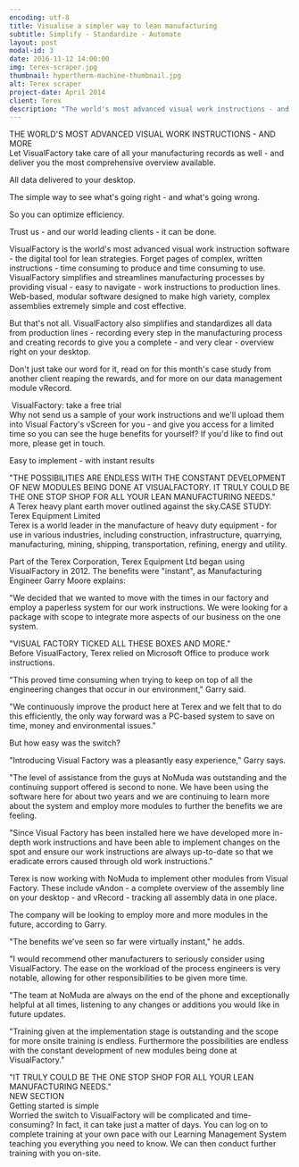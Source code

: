```yaml
---
encoding: utf-8
title: Visualise a simpler way to lean manufacturing
subtitle: Simplify - Standardize - Automate
layout: post
modal-id: 3
date: 2016-11-12 14:00:00
img: terex-scraper.jpg
thumbnail: hypertherm-machine-thumbnail.jpg
alt: Terex scraper
project-date: April 2014
client: Terex
description: "The world's most advanced visual work instructions - and more.."
---
```



THE WORLD'S MOST ADVANCED VISUAL WORK INSTRUCTIONS - AND MORE
<br>Let VisualFactory take care of all your manufacturing records as well - and deliver you the most comprehensive overview available.

All data delivered to your desktop.

The simple way to see what's going right - and what's going wrong.

So you can optimize efficiency.

Trust us - and our world leading clients - it can be done.

VisualFactory is the world's most advanced visual work instruction software - the digital tool for lean strategies. Forget pages of complex, written instructions - time consuming to produce and time consuming to use. VisualFactory simplifies and streamlines manufacturing processes by providing visual - easy to navigate - work instructions to production lines. Web-based, modular software designed to make high variety, complex assemblies extremely simple and cost effective.

But that's not all. VisualFactory also simplifies and standardizes all data from production lines - recording every step in the manufacturing process and creating records to give you a complete - and very clear - overview right on your desktop.

Don't just take our word for it, read on for this month's case study from another client reaping the rewards, and for more on our data management module vRecord.

&nbsp;VisualFactory: take a free trial
<br>Why not send us a sample of your work instructions and we'll upload them into Visual Factory's vScreen for you - and give you access for a limited time so you can see the huge benefits for yourself? If you'd like to find out more, please get in touch.

Easy to implement - with instant results

"THE POSSIBILITIES ARE ENDLESS WITH THE CONSTANT DEVELOPMENT OF NEW MODULES BEING DONE AT VISUALFACTORY. IT TRULY COULD BE THE ONE STOP SHOP FOR ALL YOUR LEAN MANUFACTURING NEEDS."
<br>A Terex heavy plant earth mover outlined against the sky.CASE STUDY: Terex Equipment Limited
<br>Terex is a world leader in the manufacture of heavy duty equipment - for use in various industries, including construction, infrastructure, quarrying, manufacturing, mining, shipping, transportation, refining, energy and utility.

Part of the Terex Corporation, Terex Equipment Ltd began using VisualFactory in 2012. The benefits were "instant", as Manufacturing Engineer Garry Moore explains:

"We decided that we wanted to move with the times in our factory and employ a paperless system for our work instructions. We were looking for a package with scope to integrate more aspects of our business on the one system.

"VISUAL FACTORY TICKED ALL THESE BOXES AND MORE."
<br>Before VisualFactory, Terex relied on Microsoft Office to produce work instructions.

"This proved time consuming when trying to keep on top of all the engineering changes that occur in our environment," Garry said.

"We continuously improve the product here at Terex and we felt that to do this efficiently, the only way forward was a PC-based system to save on time, money and environmental issues."

But how easy was the switch?

"Introducing Visual Factory was a pleasantly easy experience," Garry says.

"The level of assistance from the guys at NoMuda was outstanding and the continuing support offered is second to none. We have been using the software here for about two years and we are continuing to learn more about the system and employ more modules to further the benefits we are feeling.

"Since Visual Factory has been installed here we have developed more in-depth work instructions and have been able to implement changes on the spot and ensure our work instructions are always up-to-date so that we eradicate errors caused through old work instructions."

Terex is now working with NoMuda to implement other modules from Visual Factory. These include vAndon - a complete overview of the assembly line on your desktop - and vRecord - tracking all assembly data in one place.

The company will be looking to employ more and more modules in the future, according to Garry.

"The benefits we've seen so far were virtually instant," he adds.

"I would recommend other manufacturers to seriously consider using VisualFactory. The ease on the workload of the process engineers is very notable, allowing for other responsibilities to be given more time.

"The team at NoMuda are always on the end of the phone and exceptionally helpful at all times, listening to any changes or additions you would like in future updates.

"Training given at the implementation stage is outstanding and the scope for more onsite training is endless. Furthermore the possibilities are endless with the constant development of new modules being done at VisualFactory."

"IT TRULY COULD BE THE ONE STOP SHOP FOR ALL YOUR LEAN MANUFACTURING NEEDS."
<br>NEW SECTION
<br>Getting started is simple
<br>Worried the switch to VisualFactory will be complicated and time-consuming? In fact, it can take just a matter of days. You can log on to complete training at your own pace with our Learning Management System teaching you everything you need to know. We can then conduct further training with you on-site.
